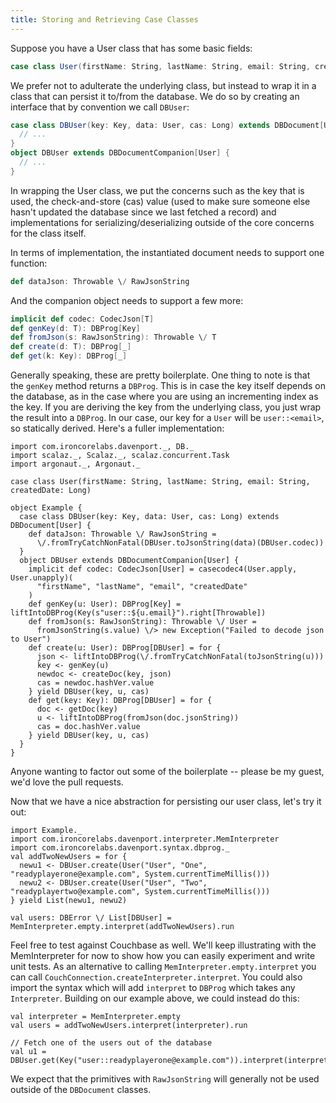 ```yaml
---
title: Storing and Retrieving Case Classes
---
```


Suppose you have a User class that has some basic fields:

```scala
case class User(firstName: String, lastName: String, email: String, createdDate: Long)
```

We prefer not to adulterate the underlying class, but instead to wrap it in a class that can persist it to/from the database.  We do so by creating an interface that by convention we call `DBUser`:

```scala
case class DBUser(key: Key, data: User, cas: Long) extends DBDocument[User] {
  // ...
}
object DBUser extends DBDocumentCompanion[User] {
  // ...
}
```

In wrapping the User class, we put the concerns such as the key that is used, the check-and-store (cas) value (used to make sure someone else hasn't updated the database since we last fetched a record) and implementations for serializing/deserializing outside of the core concerns for the class itself.

In terms of implementation, the instantiated document needs to support one function:

```scala
def dataJson: Throwable \/ RawJsonString
```

And the companion object needs to support a few more:

```scala
implicit def codec: CodecJson[T]
def genKey(d: T): DBProg[Key]
def fromJson(s: RawJsonString): Throwable \/ T
def create(d: T): DBProg[_]
def get(k: Key): DBProg[_]
```

Generally speaking, these are pretty boilerplate.  One thing to note is that the `genKey` method returns a `DBProg`.  This is in case the key itself depends on the database, as in the case where you are using an incrementing index as the key.  If you are deriving the key from the underlying class, you just wrap the result into a `DBProg`.  In our case, our key for a `User` will be `user::<email>`, so statically derived.  Here's a fuller implementation:

```tut:silent
import com.ironcorelabs.davenport._, DB._
import scalaz._, Scalaz._, scalaz.concurrent.Task
import argonaut._, Argonaut._

case class User(firstName: String, lastName: String, email: String, createdDate: Long)

object Example {
  case class DBUser(key: Key, data: User, cas: Long) extends DBDocument[User] {
    def dataJson: Throwable \/ RawJsonString =
      \/.fromTryCatchNonFatal(DBUser.toJsonString(data)(DBUser.codec))
  }
  object DBUser extends DBDocumentCompanion[User] {
    implicit def codec: CodecJson[User] = casecodec4(User.apply, User.unapply)(
      "firstName", "lastName", "email", "createdDate"
    )
    def genKey(u: User): DBProg[Key] = liftIntoDBProg(Key(s"user::${u.email}").right[Throwable])
    def fromJson(s: RawJsonString): Throwable \/ User =
      fromJsonString(s.value) \/> new Exception("Failed to decode json to User")
    def create(u: User): DBProg[DBUser] = for {
      json <- liftIntoDBProg(\/.fromTryCatchNonFatal(toJsonString(u)))
      key <- genKey(u)
      newdoc <- createDoc(key, json)
      cas = newdoc.hashVer.value
    } yield DBUser(key, u, cas)
    def get(key: Key): DBProg[DBUser] = for {
      doc <- getDoc(key)
      u <- liftIntoDBProg(fromJson(doc.jsonString))
      cas = doc.hashVer.value
    } yield DBUser(key, u, cas)
  }
}
```

Anyone wanting to factor out some of the boilerplate -- please be my guest, we'd love the pull requests.

Now that we have a nice abstraction for persisting our user class, let's try it out:

```tut
import Example._
import com.ironcorelabs.davenport.interpreter.MemInterpreter
import com.ironcorelabs.davenport.syntax.dbprog._
val addTwoNewUsers = for {
  newu1 <- DBUser.create(User("User", "One", "readyplayerone@example.com", System.currentTimeMillis()))
  newu2 <- DBUser.create(User("User", "Two", "readyplayertwo@example.com", System.currentTimeMillis()))
} yield List(newu1, newu2)

val users: DBError \/ List[DBUser] = MemInterpreter.empty.interpret(addTwoNewUsers).run
```

Feel free to test against Couchbase as well.  We'll keep illustrating with the MemInterpreter for now to show how you can easily experiment and write unit tests.  As an alternative to calling `MemInterpreter.empty.interpret` you can call `CouchConnection.createInterpreter.interpret`.  You could also import the syntax which will add `interpret` to `DBProg` which takes any `Interpreter`. Building on our example above, we could instead do this:

```tut
val interpreter = MemInterpreter.empty
val users = addTwoNewUsers.interpret(interpreter).run

// Fetch one of the users out of the database
val u1 = DBUser.get(Key("user::readyplayerone@example.com")).interpret(interpreter).run
```

We expect that the primitives with `RawJsonString` will generally not be used outside of the `DBDocument` classes.


